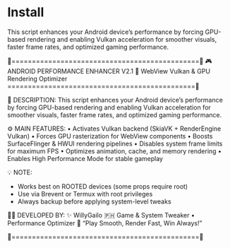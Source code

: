 # Install
This script enhances your Android device’s performance by forcing GPU-based rendering  and enabling Vulkan acceleration for smoother visuals, faster frame rates, and  optimized gaming performance.


🌈==============================================🌈
🎮 ANDROID PERFORMANCE ENHANCER V2.1
🚀 WebView Vulkan & GPU Rendering Optimizer
==============================================🌈

🧠 DESCRIPTION:
This script enhances your Android device’s performance by forcing GPU-based rendering 
and enabling Vulkan acceleration for smoother visuals, faster frame rates, and 
optimized gaming performance.

⚙️ MAIN FEATURES:
• Activates Vulkan backend (SkiaVK + RenderEngine Vulkan)
• Forces GPU rasterization for WebView components
• Boosts SurfaceFlinger & HWUI rendering pipelines
• Disables system frame limits for maximum FPS
• Optimizes animation, cache, and memory rendering
• Enables High Performance Mode for stable gameplay

💡 NOTE:
- Works best on ROOTED devices (some props require root)
- Use via Brevent or Termux with root privileges
- Always backup before applying system-level tweaks

👨‍💻 DEVELOPED BY:
✨ WillyGailo 🇵🇭
Game & System Tweaker • Performance Optimizer
💬 “Play Smooth, Render Fast, Win Always!”

🌈==============================================🌈
